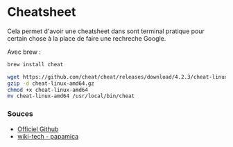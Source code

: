 # Cheatsheet

Cela permet d'avoir une cheatsheet dans sont terminal pratique pour certain chose à la place de faire une rechreche Google.

Avec brew :

```bash
brew install cheat
```

```bash
wget https://github.com/cheat/cheat/releases/download/4.2.3/cheat-linux-amd64.gz
gzip -d cheat-linux-amd64.gz
chmod +x cheat-linux-amd64
mv cheat-linux-amd64 /usr/local/bin/cheat
```

### Souces

- [Officiel Github](https://github.com/cheat/cheat)
- [wiki-tech - papamica](https://www.tech2tech.fr/mon-terminal-ideal/)